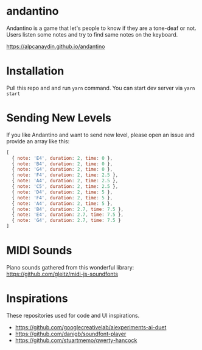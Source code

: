 # andantino

Andantino is a game that let's people to know if they are a tone-deaf or not. Users listen some notes and try to find
same notes on the keyboard.

https://alpcanaydin.github.io/andantino

# Installation

Pull this repo and and run `yarn` command. You can start dev server via `yarn start`

# Sending New Levels

If you like Andantino and want to send new level, please open an issue and provide an array like this:

```js
[
  { note: 'E4', duration: 2, time: 0 },
  { note: 'B4', duration: 2, time: 0 },
  { note: 'G4', duration: 2, time: 0 },
  { note: 'F4', duration: 2, time: 2.5 },
  { note: 'A4', duration: 2, time: 2.5 },
  { note: 'C5', duration: 2, time: 2.5 },
  { note: 'D4', duration: 2, time: 5 },
  { note: 'F4', duration: 2, time: 5 },
  { note: 'A4', duration: 2, time: 5 },
  { note: 'B4', duration: 2.7, time: 7.5 },
  { note: 'E4', duration: 2.7, time: 7.5 },
  { note: 'G4', duration: 2.7, time: 7.5 }
]
```

# MIDI Sounds
Piano sounds gathered from this wonderful library: https://github.com/gleitz/midi-js-soundfonts

# Inspirations
These repositories used for code and UI inspirations.

* https://github.com/googlecreativelab/aiexperiments-ai-duet
* https://github.com/danigb/soundfont-player
* https://github.com/stuartmemo/qwerty-hancock
